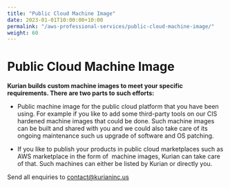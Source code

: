 ```yaml
---
title: "Public Cloud Machine Image"
date: 2023-01-01T10:00:00+10:00
permalink: "/aws-professional-services/public-cloud-machine-image/"
weight: 60
---
```


Public Cloud Machine Image
==========================

**Kurian builds custom machine images to meet your specific requirements. There are two parts to such efforts:**

*   Public machine image for the public cloud platform that you have been using. For example if you like to add some third-party tools on our CIS hardened machine images that could be done. Such machine images can be built and shared with you and we could also take care of its ongoing maintenance such us upgrade of software and OS patching.

*   If you like to publish your products in public cloud marketplaces such as AWS marketplace in the form of  machine images, Kurian can take care of that. Such machines can either be listed by Kurian or directly you.

Send all enquiries to [contact@kurianinc.us](mailto:contact@kurianinc.us)
